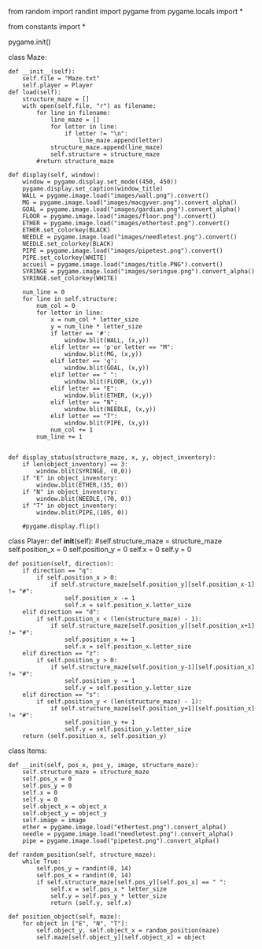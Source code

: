 from random import randint
import pygame
from pygame.locals import *

from constants import *


pygame.init()

class Maze:
    
    def __init__(self):
        self.file = "Maze.txt"
        self.player = Player
    def load(self):
        structure_maze = []
        with open(self.file, "r") as filename:
            for line in filename:
                line_maze = []
                for letter in line:
                    if letter != "\n":
                        line_maze.append(letter)
                structure_maze.append(line_maze)
                self.structure = structure_maze
            #return structure_maze
        
    def display(self, window):
        window = pygame.display.set_mode((450, 450))
        pygame.display.set_caption(window_title)
        WALL = pygame.image.load("images/wall.png").convert()
        MG = pygame.image.load("images/macgyver.png").convert_alpha() 
        GOAL = pygame.image.load("images/gardian.png").convert_alpha()
        FLOOR = pygame.image.load("images/floor.png").convert()
        ETHER = pygame.image.load("images/ethertest.png").convert()
        ETHER.set_colorkey(BLACK)
        NEEDLE = pygame.image.load("images/needletest.png").convert()
        NEEDLE.set_colorkey(BLACK)
        PIPE = pygame.image.load("images/pipetest.png").convert()
        PIPE.set_colorkey(WHITE)
        accueil = pygame.image.load("images/title.PNG").convert()
        SYRINGE = pygame.image.load("images/seringue.png").convert_alpha()
        SYRINGE.set_colorkey(WHITE)

        num_line = 0
        for line in self.structure:
            num_col = 0
            for letter in line:     
                x = num_col * letter_size
                y = num_line * letter_size
                if letter == '#':
                    window.blit(WALL, (x,y))
                elif letter == 'p'or letter == "M":
                    window.blit(MG, (x,y))
                elif letter == 'g':
                    window.blit(GOAL, (x,y))
                elif letter == " ":
                    window.blit(FLOOR, (x,y))
                elif letter == "E":
                    window.blit(ETHER, (x,y))
                elif letter == "N":
                    window.blit(NEEDLE, (x,y))  
                elif letter == "T":
                    window.blit(PIPE, (x,y))      
                num_col += 1
            num_line += 1   
               
  
    def display_status(structure_maze, x, y, object_inventory):       
        if len(object_inventory) == 3:
            window.blit(SYRINGE, (0,0))
        if "E" in object_inventory:
            window.blit(ETHER,(35, 0))
        if "N" in object_inventory:
            window.blit(NEEDLE,(70, 0))
        if "T" in object_inventory:
            window.blit(PIPE,(105, 0))
    
        #pygame.display.flip()          

class Player:
    def __init__(self):
    #self.structure_maze = structure_maze           
        self.position_x = 0
        self.position_y = 0
        self.x = 0
        self.y = 0
        
    def position(self, direction):
        if direction == "q":
            if self.position_x > 0:
                if self.structure_maze[self.position_y][self.position_x-1] != "#":
                    self.position_x -= 1
                    self.x = self.position_x.letter_size
        elif direction == "d":
            if self.position_x < (len(structure_maze) - 1):
                if self.structure_maze[self.position_y][self.position_x+1] != "#":
                    self.position_x += 1 
                    self.x = self.position_x.letter_size 
        elif direction == "z":
            if self.position_y > 0:
                if self.structure_maze[self.position_y-1][self.position_x] != "#":
                    self.position_y -= 1
                    self.y = self.position_y.letter_size
        elif direction == "s":
            if self.position_y < (len(structure_maze) - 1):
                if self.structure_maze[self.position_y+1][self.position_x] != "#":
                    self.position_y += 1 
                    self.y = self.position_y.letter_size
        return (self.position_x, self.position_y)           

  
class Items:
    
    def __init(self, pos_x, pos_y, image, structure_maze):
        self.structure_maze = structure_maze
        self.pos_x = 0
        self.pos_y = 0 
        self.x = 0
        self.y = 0
        self.object_x = object_x
        self.object_y = object_y 
        self.image = image
        ether = pygame.image.load("ethertest.png").convert_alpha()
        needle = pygame.image.load("needletest.png").convert_alpha()
        pipe = pygame.image.load("pipetest.png").convert_alpha()
    
    def random_position(self, structure_maze):
        while True:
            self.pos_y = randint(0, 14)
            self.pos_x = randint(0, 14)
            if self.structure_maze[self.pos_y][self.pos_x] == " ":
                self.x = self.pos_x * letter_size
                self.y = self.pos_y * letter_size
                return (self.y, self.x)
         
    def position_object(self, maze):
        for object in ["E", "N", "T"]:
            self.object_y, self.object_x = random_position(maze)
            self.maze[self.object_y][self.object_x] = object
    
        
                    
